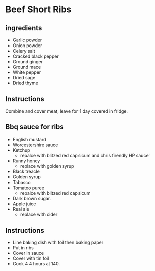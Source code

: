# Beef Short Ribs

## ingredients
- Garlic powder
- Onion powder
- Celery salt
- Cracked black pepper
- Ground ginger
- Ground mace
- White pepper
- Dried sage
- Dried thyme

## Instructions
Combine and cover meat, leave for 1 day covered in fridge.

## Bbq sauce for ribs
- English mustard
- Worcestershire sauce
- Ketchup
  - repalce with blitzed red capsicum and chris firendly HP sauce`
- Runny honey
  - replace with golden syrup
- Black treacle
- Golden syrup
- Tabasco
- Tomatoo puree
  - repalce with blitzed red capsicum
- Dark brown sugar.
- Apple juice
- Real ale
  - replace with cider

## Instructions
- Line baking dish with foil then baking paper
- Put in ribs
- Cover in sauce
- Cover with tin foil
- Cook 4 4 hours at 140.